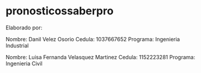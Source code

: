 # pronosticossaberpro
Elaborado por: 

Nombre: Danil Velez Osorio Cedula: 1037667652 Programa: Ingenieria Industrial

Nombre: Luisa Fernanda Velasquez Martinez Cedula: 1152223281  Programa: Ingenieria Civil

